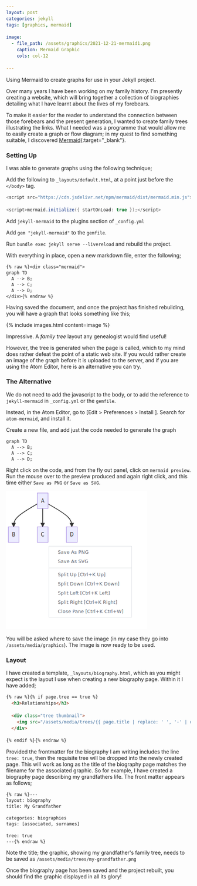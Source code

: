 ```yaml
---
layout: post
categories: jekyll
tags: [graphics, mermaid]

image:
  - file_path: /assets/graphics/2021-12-21-mermaid1.png
    caption: Mermaid Graphic
    cols: col-12

---
```

Using Mermaid to create graphs for use in your Jekyll project.

<!--more-->

Over many years I have been working on my family history. I'm presently creating a website, which will bring together a collection of biographies detailing what I have learnt about the lives of my forebears.

To make it easier for the reader to understand the connection between those forebears and the present generation, I wanted to create family trees illustrating the links. What I needed was a programme that would allow me to easily create a graph or flow diagram; in my quest to find something suitable, I discovered [Mermaid](https://mermaid-js.github.io/mermaid/#/){:target="_blank"}.

### Setting Up
I was able to generate graphs using the following technique;

Add the following to `_layouts/default.html`, at a point just before the `</body>` tag.

```java
<script src="https://cdn.jsdelivr.net/npm/mermaid/dist/mermaid.min.js"></script>

<script>mermaid.initialize({ startOnLoad: true });</script>
```

Add `jekyll-mermaid` to the plugins section of `_config.yml`

Add `gem "jekyll-mermaid"` to the `gemfile`.

Run `bundle exec jekyll serve --livereload` and rebuild the project.

With everything in place, open a new markdown file, enter the following;

```
{% raw %}<div class="mermaid">
graph TD
  A --> B;
  A --> C;
  A --> D;
</div>{% endraw %}
```

Having saved the document, and once the project has finished rebuilding, you will have a graph that looks something like this;

  {% include images.html content=image %}



Impressive. A *family tree* layout any genealogist would find useful!

However, the tree is generated when the page is called, which to my mind does rather defeat the point of a static web site. If you would rather create an image of the graph before it is uploaded to the server, and if you are using the Atom Editor, here is an alternative you can try.

### The Alternative
We do not need to add the javascript to the body, or to add the reference to `jekyll-mermaid` in `_config.yml` or the `gemfile`.

Instead, in the Atom Editor, go to [Edit > Preferences > Install ]. Search for `atom-mermaid`, and install it.

Create a new file, and add just the code needed to generate the graph

```
graph TD
  A --> B;
  A --> C;
  A --> D;
```

Right click on the code, and from the fly out panel, click on `mermaid preview`. Run the mouse over to the preview produced and again right click, and this time either `Save as PNG` or `Save as SVG`.

<div class="thumbnail">
  <img src="/assets/graphics/2021-12-21-mermaid2.png">
</div>

You will be asked where to save the image (in my case they go into `/assets/media/graphics`). The image is now ready to be used.

### Layout
I have created a template, `_layouts/biography.html`, which as you might expect is the layout I use when creating a new biography page. Within it I have added;

```html
{% raw %}{% if page.tree == true %}
  <h3>Relationships</h3>

  <div class="tree thumbnail">
    <img src="/assets/media/trees/{{ page.title | replace: ' ', '-' | downcase }}.png" class="img-fluid" alt="{{ page.title }}">
  </div>

{% endif %}{% endraw %}
```

Provided the frontmatter for the biography I am writing includes the line `tree: true`, then the requisite tree will be dropped into the newly created page. This will work as long as the title of the biography page matches the filename for the associated graphic. So for example, I have created a biography page describing my grandfathers life. The front matter appears as follows;

```liquid
{% raw %}---
layout: biography
title: My Grandfather

categories: biographies
tags: [associated, surnames]

tree: true
---{% endraw %}
```

Note the title; the graphic, showing my grandfather's family tree, needs to be saved as `/assets/media/trees/my-grandfather.png`

Once the biography page has been saved and the project rebuilt, you should find the graphic displayed in all its glory!
